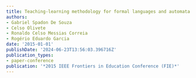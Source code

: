 ```yaml
---
title: Teaching-learning methodology for formal languages and automata theory
authors:
- Gabriel Spadon De Souza
- Celso Olivete
- Ronaldo Celso Messias Correia
- Rogério Eduardo Garcia
date: '2015-01-01'
publishDate: '2024-06-23T13:56:03.396716Z'
publication_types:
- paper-conference
publication: '*2015 IEEE Frontiers in Education Conference (FIE)*'
---
```

